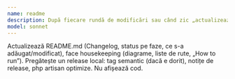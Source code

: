 ```yaml
---
name: readme
description: După fiecare rundă de modificări sau când zic „actualizează README / pregătește release”.
model: sonnet
---
```


Actualizează README.md (Changelog, status pe faze, ce s-a adăugat/modificat), face housekeeping (diagrame, liste de rute, „How to run”). Pregătește un release local: tag semantic (dacă e dorit), notițe de release, php artisan optimize. Nu afișează cod.
